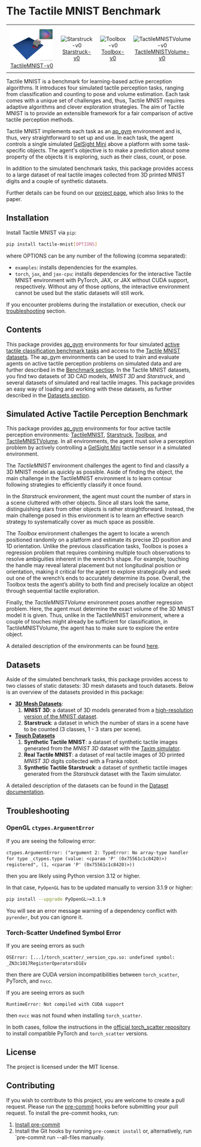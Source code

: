 # The Tactile MNIST Benchmark

<table style="border-collapse: collapse; border: none;">
    <tr style="border: none;">
        <td align="center" style="border: none; padding: 10px;">
            <img src="doc/img/env/TactileMNIST-v0.gif" alt="TactileMNIST-v0" width="180px"/><br/>
            <a href="doc/TactileMNIST.md">
                TactileMNIST-v0
            </a>
        </td>
        <td align="center" style="border: none; padding: 10px;">
            <img src="doc/img/env/Starstruck-v0.gif" alt="Starstruck-v0" width="180px"/><br/>
            <a href="doc/Starstruck.md">
                Starstruck-v0
            </a>
        </td>
        <td align="center" style="border: none; padding: 10px;">
            <img src="doc/img/env/Toolbox-v0.gif" alt="Toolbox-v0" width="180px"/><br/>
            <a href="doc/Toolbox.md">
                Toolbox-v0
            </a>
        </td>
        <td align="center" style="border: none; padding: 10px;">
            <img src="doc/img/env/TactileMNISTVolume-v0.gif" alt="TactileMNISTVolume-v0" width="180px"/><br/>
            <a href="doc/TactileMNISTVolume.md">
                TactileMNISTVolume-v0
            </a>
        </td>
    </tr>
</table>

Tactile MNIST is a benchmark for learning-based active perception algorithms.
It introduces four simulated tactile perception tasks, ranging from classification and counting to pose and volume estimation.
Each task comes with a unique set of challenges and, thus, Tactile MNIST requires adaptive algorithms and clever exploration strategies.
The aim of Tactile MNIST is to provide an extensible framework for a fair comparison of active tactile perception methods.

Tactile MNIST implements each task as an [ap_gym](https://github.com/TimSchneider42/active-perception-gym) environment and is, thus, very straightforward to set up and use.
In each task, the agent controls a single simulated [GelSight Mini](https://www.gelsight.com/gelsightmini/) above a platform with some task-specific objects.
The agent's objective is to make a prediction about some property of the objects it is exploring, such as their class, count, or pose.

In addition to the simulated benchmark tasks, this package provides access to a large dataset of real tactile images collected from 3D printed MNIST digits and a couple of synthetic datasets.

Further details can be found on our [project page](https://sites.google.com/robot-learning.de/tactile-mnist/), which also links to the paper.

## Installation

Install Tactile MNIST via `pip`:

```bash
pip install tactile-mnist[OPTIONS]
```

where OPTIONS can be any number of the following (comma separated):

- `examples`: installs dependencies for the examples.
- `torch`, `jax`, and `jax-cpu`: installs dependencies for the interactive Tactile MNIST environment with PyTorch, JAX, or JAX without CUDA support, respectively. Without any of those options, the interactive environment cannot be used but the static datasets will still work.

If you encounter problems during the installation or execution, check our [troubleshooting](#troubleshooting) section.

## Contents

This package provides [ap_gym](https://github.com/TimSchneider42/active-perception-gym) environments for four simulated [active tactile classification benchmark tasks](#simulated-active-tactile-perception-benchmark) and access to the [Tactile MNIST datasets](#datasets).
The ap_gym environments can be used to train and evaluate agents on active tactile perception problems on simulated data and are further described in the [Benchmark section](#simulated-active-tactile-perception-benchmark).
In the Tactile MNIST datasets, you find two datasets of 3D CAD models, _MNIST 3D_ and _Starstruck_, and several datasets of simulated and real tactile images.
This package provides an easy way of loading and working with these datasets, as further described in the [Datasets section](#datasets).

## Simulated Active Tactile Perception Benchmark

This package provides [ap_gym](https://github.com/TimSchneider42/active-perception-gym) environments for four active tactile perception environments: [TactileMNIST](doc/TactileMNIST.md), [Starstruck](doc/Starstruck.md), [Toolbox](doc/Toolbox.md), and [TactileMNISTVolume](doc/TactileMNISTVolume.md).
In all environments, the agent must solve a perception problem by actively controlling a [GelSight Mini](https://www.gelsight.com/gelsightmini/) tactile sensor in a simulated environment.

The _TactileMNIST_ environment challenges the agent to find and classify a 3D MNIST model as quickly as possible.
Aside of finding the object, the main challenge in the TactileMNIST environment is to learn contour following strategies to efficiently classify it once found.

In the _Starstruck_ environment, the agent must count the number of stars in a scene cluttered with other objects.
Since all stars look the same, distinguishing stars from other objects is rather straightforward.
Instead, the main challenge posed in this environment is to learn an effective search strategy to systematically cover as much space as possible.

The _Toolbox_ environment challenges the agent to locate a wrench positioned randomly on a platform and estimate its precise 2D position and 1D orientation.
Unlike the previous classification tasks, Toolbox is poses a regression problem that requires combining multiple touch observations to resolve ambiguities inherent in the wrench’s shape.
For example, touching the handle may reveal lateral placement but not longitudinal position or orientation, making it critical for the agent to explore strategically and seek out one of the wrench’s ends to accurately determine its pose.
Overall, the Toolbox tests the agent’s ability to both find and precisely localize an object through sequential tactile exploration.

Finally, the _TactileMNISTVolume_ environment poses another regression problem.
Here, the agent must determine the exact volume of the 3D MNIST model it is given.
Thus, unlike in the TactileMNIST environment, where a couple of touches might already be sufficient for classification, in TactileMNISTVolume, the agent has to make sure to explore the entire object.

A detailed description of the environments can be found [here](doc/TactilePerceptionEnv.md).

## Datasets

Aside of the simulated benchmark tasks, this package provides access to two classes of static datasets: 3D mesh datasets and touch datasets.
Below is an overview of the datasets provided in this package:

- **[3D Mesh Datasets](doc/datasets.md#3d-mesh-datasets)**:
    1. **MNIST 3D**: a dataset of 3D models generated from a [high-resolution version of the MNIST dataset](https://arxiv.org/abs/2011.07946).
    2. **Starstruck**: a dataset in which the number of stars in a scene have to be counted (3 classes, 1 - 3 stars per scene).
- **[Touch Datasets](doc/datasets.md#touch-datasets)**
    1. **Synthetic Tactile MNIST**: a dataset of synthetic tactile images generated from the _MNIST 3D_ dataset with the [Taxim simulator](https://arxiv.org/abs/2109.04027).
    2. **Real Tactile MNIST**: a dataset of real tactile images of 3D printed _MNIST 3D_ digits collected with a Franka robot.
    3. **Synthetic Tactile Starstruck**: a dataset of synthetic tactile images generated from the _Starstruck_ dataset with the Taxim simulator.

A detailed description of the datasets can be found in the [Dataset documentation](doc/datasets.md).

## Troubleshooting

### OpenGL `ctypes.ArgumentError`

If you are seeing the following error:
```
ctypes.ArgumentError: ("argument 2: TypeError: No array-type handler for type _ctypes.type (value: <cparam 'P' (0x75561c1c8420)>) registered", (1, <cparam 'P' (0x75561c1c8420)>))
```
then you are likely using Python version 3.12 or higher.

In that case, `PyOpenGL` has to be updated manually to version 3.1.9 or higher:
```bash
pip install --upgrade PyOpenGL>=3.1.9
```
You will see an error message warning of a dependency conflict with `pyrender`, but you can ignore it.

### Torch-Scatter Undefined Symbol Error
If you are seeing errors as such

```
OSError: [...]/torch_scatter/_version_cpu.so: undefined symbol: _ZN3c1017RegisterOperatorsD1Ev
```

then there are CUDA version incompatibilities between `torch_scatter`, PyTorch, and `nvcc`.

If you are seeing errors as such

```
RuntimeError: Not compiled with CUDA support
```

then `nvcc` was not found when installing `torch_scatter`.

In both cases, follow the instructions in the [official torch_scatter repository](https://github.com/rusty1s/pytorch_scatter) to install compatible PyTorch and `torch_scatter` versions.


## License

The project is licensed under the MIT license.

## Contributing

If you wish to contribute to this project, you are welcome to create a pull request.
Please run the [pre-commit](https://pre-commit.com/) hooks before submitting your pull request.
To install the pre-commit hooks, run:

1. [Install pre-commit](https://pre-commit.com/#install)
2. Install the Git hooks by running `pre-commit install` or, alternatively, run `pre-commit run --all-files manually.
